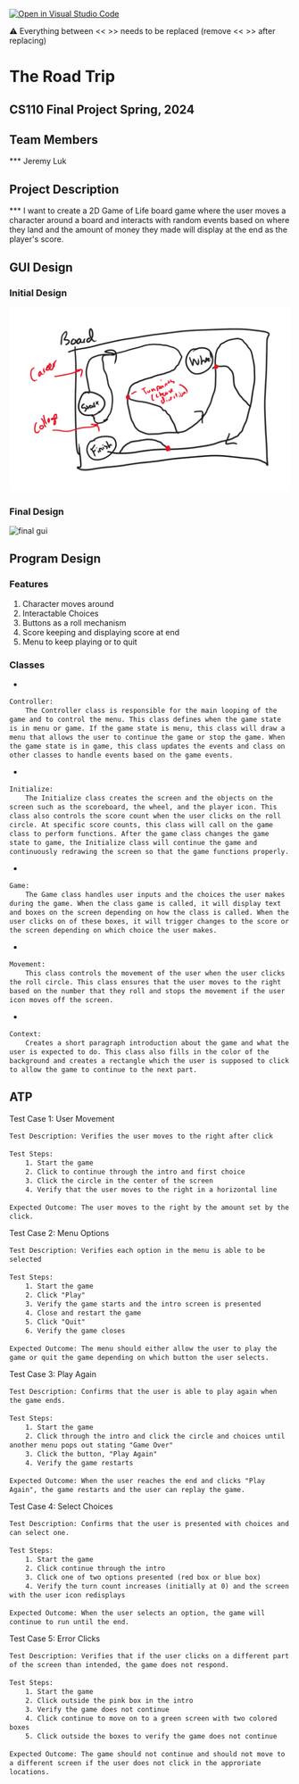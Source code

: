 [![Open in Visual Studio Code](https://classroom.github.com/assets/open-in-vscode-718a45dd9cf7e7f842a935f5ebbe5719a5e09af4491e668f4dbf3b35d5cca122.svg)](https://classroom.github.com/online_ide?assignment_repo_id=14588397&assignment_repo_type=AssignmentRepo)

:warning: Everything between << >> needs to be replaced (remove << >> after replacing)

# The Road Trip
## CS110 Final Project   Spring, 2024 

## Team Members

*** Jeremy Luk

## Project Description

*** I want to create a 2D Game of Life board game where the user moves a character around a board and interacts with random events based on where they land and the amount of money they made will display at the end as the player's score.

## GUI Design

### Initial Design

![initial gui](assets/gui.png)

### Final Design

![final gui](assets/finalgui.jpg)

## Program Design

### Features

1. Character moves around
2. Interactable Choices
3. Buttons as a roll mechanism
4. Score keeping and displaying score at end
5. Menu to keep playing or to quit

### Classes

- 

    Controller:
        The Controller class is responsible for the main looping of the game and to control the menu. This class defines when the game state is in menu or game. If the game state is menu, this class will draw a menu that allows the user to continue the game or stop the game. When the game state is in game, this class updates the events and class on other classes to handle events based on the game events. 
- 

    Initialize:
        The Initialize class creates the screen and the objects on the screen such as the scoreboard, the wheel, and the player icon. This class also controls the score count when the user clicks on the roll circle. At specific score counts, this class will call on the game class to perform functions. After the game class changes the game state to game, the Initialize class will continue the game and continuously redrawing the screen so that the game functions properly. 
- 

    Game:
        The Game class handles user inputs and the choices the user makes during the game. When the class game is called, it will display text and boxes on the screen depending on how the class is called. When the user clicks on of these boxes, it will trigger changes to the score or the screen depending on which choice the user makes. 
- 

    Movement:
        This class controls the movement of the user when the user clicks the roll circle. This class ensures that the user moves to the right based on the number that they roll and stops the movement if the user icon moves off the screen.
-

    Context:
        Creates a short paragraph introduction about the game and what the user is expected to do. This class also fills in the color of the background and creates a rectangle which the user is supposed to click to allow the game to continue to the next part. 
## ATP

Test Case 1: User Movement

    Test Description: Verifies the user moves to the right after click

    Test Steps:
        1. Start the game
        2. Click to continue through the intro and first choice
        3. Click the circle in the center of the screen
        4. Verify that the user moves to the right in a horizontal line

    Expected Outcome: The user moves to the right by the amount set by the click.

Test Case 2: Menu Options

    Test Description: Verifies each option in the menu is able to be selected

    Test Steps:
        1. Start the game
        2. Click "Play"
        3. Verify the game starts and the intro screen is presented
        4. Close and restart the game
        5. Click "Quit"
        6. Verify the game closes 
    
    Expected Outcome: The menu should either allow the user to play the game or quit the game depending on which button the user selects.

Test Case 3: Play Again

    Test Description: Confirms that the user is able to play again when the game ends.

    Test Steps:
        1. Start the game
        2. Click through the intro and click the circle and choices until another menu pops out stating "Game Over"
        3. Click the button, "Play Again"
        4. Verify the game restarts 

    Expected Outcome: When the user reaches the end and clicks "Play Again", the game restarts and the user can replay the game.

Test Case 4: Select Choices

    Test Description: Confirms that the user is presented with choices and can select one.

    Test Steps:
        1. Start the game
        2. Click continue through the intro
        3. Click one of two options presented (red box or blue box)
        4. Verify the turn count increases (initially at 0) and the screen with the user icon redisplays

    Expected Outcome: When the user selects an option, the game will continue to run until the end. 

Test Case 5: Error Clicks

    Test Description: Verifies that if the user clicks on a different part of the screen than intended, the game does not respond.

    Test Steps:
        1. Start the game
        2. Click outside the pink box in the intro
        3. Verify the game does not continue
        4. Click continue to move on to a green screen with two colored boxes
        5. Click outside the boxes to verify the game does not continue
    
    Expected Outcome: The game should not continue and should not move to a different screen if the user does not click in the approriate locations. 
